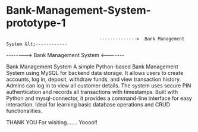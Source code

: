 # Bank-Management-System-prototype-1
                                       -------------->  Bank Management System &lt;------------     
--------> Bank Management System <-------

Bank Management System A simple Python-based Bank Management System using MySQL for backend data storage. It allows users to create accounts, log in, deposit, withdraw funds, and view transaction history. Admins can log in to view all customer details. The system uses secure PIN authentication and records all transactions with timestamps. Built with Python and mysql-connector, it provides a command-line interface for easy interaction. Ideal for learning basic database operations and CRUD functionalities.

THANK YOU For wisiting....... Yoooo!!
